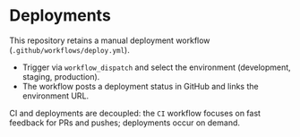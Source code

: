 # Deployments

This repository retains a manual deployment workflow (`.github/workflows/deploy.yml`).

- Trigger via `workflow_dispatch` and select the environment (development, staging, production).
- The workflow posts a deployment status in GitHub and links the environment URL.

CI and deployments are decoupled: the `CI` workflow focuses on fast feedback for PRs and pushes; deployments occur on demand.

